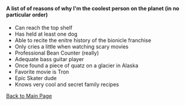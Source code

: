 #### A list of of reasons of why I'm the coolest person on the planet (in no particular order)

* Can reach the top shelf
* Has held at least one dog
* Able to recite the enitre history of the bionicle franchise
* Only cries a little when watching scary movies 
* Professional Bean Counter (really)
* Adequate bass guitar player
* Once found a piece of quatz on a glacier in Alaska
* Favorite movie is Tron
* Epic Skater dude
* Knows very cool and secret family recipes

[Back to Main Page](https://github.com/Axelflow/Axelflow.git)

